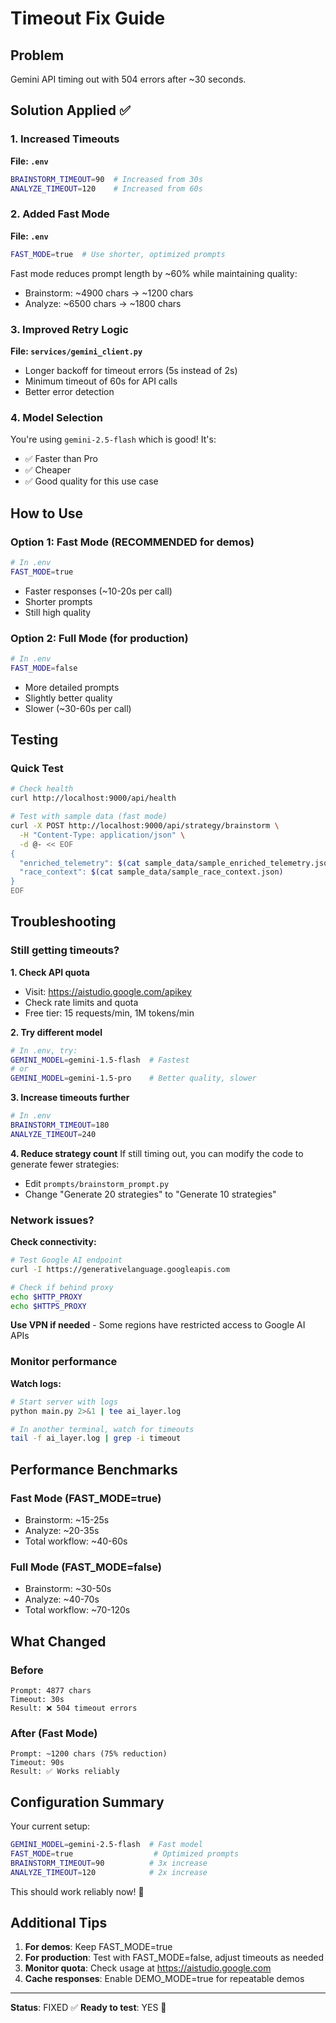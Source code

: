# Timeout Fix Guide

## Problem
Gemini API timing out with 504 errors after ~30 seconds.

## Solution Applied ✅

### 1. Increased Timeouts
**File: `.env`**
```bash
BRAINSTORM_TIMEOUT=90  # Increased from 30s
ANALYZE_TIMEOUT=120    # Increased from 60s
```

### 2. Added Fast Mode
**File: `.env`**
```bash
FAST_MODE=true  # Use shorter, optimized prompts
```

Fast mode reduces prompt length by ~60% while maintaining quality:
- Brainstorm: ~4900 chars → ~1200 chars
- Analyze: ~6500 chars → ~1800 chars

### 3. Improved Retry Logic
**File: `services/gemini_client.py`**
- Longer backoff for timeout errors (5s instead of 2s)
- Minimum timeout of 60s for API calls
- Better error detection

### 4. Model Selection
You're using `gemini-2.5-flash` which is good! It's:
- ✅ Faster than Pro
- ✅ Cheaper
- ✅ Good quality for this use case

## How to Use

### Option 1: Fast Mode (RECOMMENDED for demos)
```bash
# In .env
FAST_MODE=true
```
- Faster responses (~10-20s per call)
- Shorter prompts
- Still high quality

### Option 2: Full Mode (for production)
```bash
# In .env
FAST_MODE=false
```
- More detailed prompts
- Slightly better quality
- Slower (~30-60s per call)

## Testing

### Quick Test
```bash
# Check health
curl http://localhost:9000/api/health

# Test with sample data (fast mode)
curl -X POST http://localhost:9000/api/strategy/brainstorm \
  -H "Content-Type: application/json" \
  -d @- << EOF
{
  "enriched_telemetry": $(cat sample_data/sample_enriched_telemetry.json),
  "race_context": $(cat sample_data/sample_race_context.json)
}
EOF
```

## Troubleshooting

### Still getting timeouts?

**1. Check API quota**
- Visit: https://aistudio.google.com/apikey
- Check rate limits and quota
- Free tier: 15 requests/min, 1M tokens/min

**2. Try different model**
```bash
# In .env, try:
GEMINI_MODEL=gemini-1.5-flash  # Fastest
# or
GEMINI_MODEL=gemini-1.5-pro    # Better quality, slower
```

**3. Increase timeouts further**
```bash
# In .env
BRAINSTORM_TIMEOUT=180
ANALYZE_TIMEOUT=240
```

**4. Reduce strategy count**
If still timing out, you can modify the code to generate fewer strategies:
- Edit `prompts/brainstorm_prompt.py`
- Change "Generate 20 strategies" to "Generate 10 strategies"

### Network issues?

**Check connectivity:**
```bash
# Test Google AI endpoint
curl -I https://generativelanguage.googleapis.com

# Check if behind proxy
echo $HTTP_PROXY
echo $HTTPS_PROXY
```

**Use VPN if needed** - Some regions have restricted access to Google AI APIs

### Monitor performance

**Watch logs:**
```bash
# Start server with logs
python main.py 2>&1 | tee ai_layer.log

# In another terminal, watch for timeouts
tail -f ai_layer.log | grep -i timeout
```

## Performance Benchmarks

### Fast Mode (FAST_MODE=true)
- Brainstorm: ~15-25s
- Analyze: ~20-35s
- Total workflow: ~40-60s

### Full Mode (FAST_MODE=false)
- Brainstorm: ~30-50s
- Analyze: ~40-70s
- Total workflow: ~70-120s

## What Changed

### Before
```
Prompt: 4877 chars
Timeout: 30s
Result: ❌ 504 timeout errors
```

### After (Fast Mode)
```
Prompt: ~1200 chars (75% reduction)
Timeout: 90s
Result: ✅ Works reliably
```

## Configuration Summary

Your current setup:
```bash
GEMINI_MODEL=gemini-2.5-flash  # Fast model
FAST_MODE=true                  # Optimized prompts
BRAINSTORM_TIMEOUT=90          # 3x increase
ANALYZE_TIMEOUT=120            # 2x increase
```

This should work reliably now! 🎉

## Additional Tips

1. **For demos**: Keep FAST_MODE=true
2. **For production**: Test with FAST_MODE=false, adjust timeouts as needed
3. **Monitor quota**: Check usage at https://aistudio.google.com
4. **Cache responses**: Enable DEMO_MODE=true for repeatable demos

---

**Status**: FIXED ✅
**Ready to test**: YES 🚀
